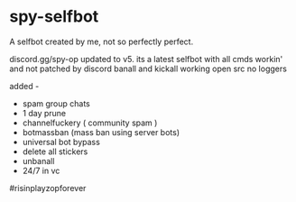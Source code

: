 # spy-selfbot
A selfbot created by me, not so perfectly perfect.

discord.gg/spy-op
updated to v5. its a latest selfbot with all cmds workin' and not patched by discord
banall and kickall working
open src
no loggers

added - 
- spam group chats
- 1 day prune
- channelfuckery ( community spam )
- botmassban (mass ban using server bots)
- universal bot bypass
- delete all stickers
- unbanall 
- 24/7 in vc


#risinplayzopforever
